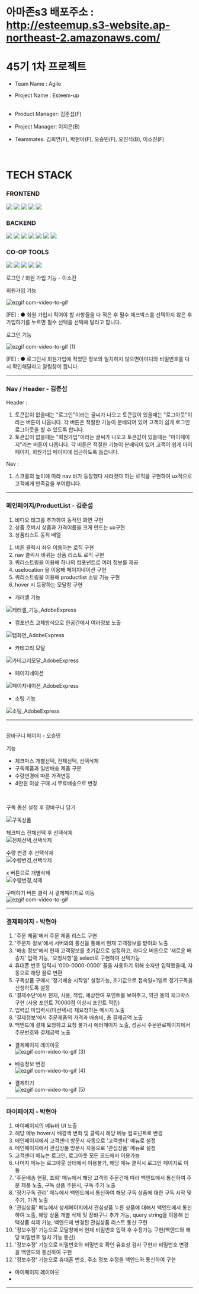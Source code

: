 # 아마존s3 배포주소 : http://esteemup.s3-website.ap-northeast-2.amazonaws.com/

# 45기 1차 프로젝트

- Team Name : Agile <br>
- Project Name : Esteem-up <br>  <br>

- Product Manager: 김준섭(F) <br>
- Project Manager: 이지은(B) <br>
- Teammates: 김희연(F), 박현아(F), 오승민(F), 오진석(B), 이소진(F) <br>

<br>


# TECH STACK

<div display=flex >

### FRONTEND <br>
<img src="https://img.shields.io/badge/html-E34F26?style=for-the-badge&logo=html5&logoColor=white">
<img src="https://img.shields.io/badge/css-1572B6?style=for-the-badge&logo=css3&logoColor=white">
<img src="https://img.shields.io/badge/react-61DAFB?style=for-the-badge&logo=react&logoColor=black">
<img src="https://img.shields.io/badge/javascript-F7DF1E?style=for-the-badge&logo=javascript&logoColor=black">
<img src="https://img.shields.io/badge/sass-CC6699?style=for-the-badge&logo=sass&logoColor=red"> 
 
### BACKEND <br>
<img src="https://img.shields.io/badge/node.js-339933?style=for-the-badge&logo=Node.js&logoColor=white">
<img src="https://img.shields.io/badge/javascript-F7DF1E?style=for-the-badge&logo=javascript&logoColor=black"> 
<img src="https://img.shields.io/badge/express-000000?style=for-the-badge&logo=express&logoColor=white">
<img src="https://img.shields.io/badge/mysql-4479A1?style=for-the-badge&logo=mysql&logoColor=white">
<img src="https://img.shields.io/badge/npm-CB3837?style=for-the-badge&logo=npm&logoColor=white">
<img src="https://img.shields.io/badge/TypeORM-262627?style=for-the-badge&logo=TypeORM&logoColor=white">
<img src="https://img.shields.io/badge/postman-FF4500?style=for-the-badge&logo=postman&logoColor=white">
 
### CO-OP TOOLS <br>
<img src="https://img.shields.io/badge/github-181717?style=for-the-badge&logo=github&logoColor=white">
<img src="https://img.shields.io/badge/git-F05032?style=for-the-badge&logo=git&logoColor=white">
<img src="https://img.shields.io/badge/Slack-4A154B?style=for-the-badge&logo=Slack&logoColor=white">
<img src="https://img.shields.io/badge/Trello-0052CC?style=for-the-badge&logo=Trello&logoColor=white">
<img src="https://img.shields.io/badge/Notion-000000?style=for-the-badge&logo=Notion&logoColor=white">
</div>


로그인 / 회원 가입 기능 - 이소진

회원가입 기능 

![ezgif com-video-to-gif](https://github.com/wecode-bootcamp-korea/45-1st-Agile-frontend/assets/73672946/0288aea6-ed83-4fc3-9787-72f958c103bc)

[FE] : ● 회원 가입시 적어야 할 사항들을 다 적은 후 필수 체크박스를 선택하지 않은 후 가입하기를 누르면 필수 선택을 선택해 달라고 합니다. 
       
로그인 기능

![ezgif com-video-to-gif (1)](https://github.com/wecode-bootcamp-korea/45-1st-Agile-frontend/assets/73672946/926b7263-26a6-41f2-a2d0-63b91b745a39)

[FE] : ● 로그인시 회원가입에 적었던 정보와 일치하지 않으면아이디와 비밀번호를 다시 확인해달라고 알림창이 뜹니다.
      

------------------------
### Nav / Header - 김준섭

Header :
1) 토큰값이 없을때는 "로그인"이라는 글씨가 나오고 토큰값이 있을때는 "로그아웃"이라는 버튼이 나옵니다. 각 버튼은 적절한 기능이 분배되어 있어 고객이 쉽게 로그인 로그아웃을 할 수 있도록 합니다.
2) 토큰값이 없을때는 "회원가입"이라는 글씨가 나오고 토큰값이 있을때는 "마이페이지"라는 버튼이 나옵니다. 각 버튼은 적절한 기능이 분배되어 있어 고객이 쉽게 마이페이지, 회원가입 페이지에 접근하도록 돕습니다.


Nav :
1) 스크롤의 높이에 따라 nav 바가 등장했다 사라졌다 하는 로직을 구현하여 ux적으로 고객에게 만족감을 부여합니다.

----------------------------------------------------------

### 메인페이지/ProductList - 김준섭
1) 비디오 태그를 추가하여 동적인 화면 구현
2) 상품 호버시 상품과 가격이름을 크게 만드는 ux구현
3) 상품리스트 동적 배열
  1. 버튼 클릭시 좌우 이동하는 로직 구현
  2. nav 클릭시 바뀌는 상품 리스트 로직 구현
  3. 쿼리스트링을 이용해 하나의 컴포넌트로 여러 정보를 제공
  4. uselocation 을 이용해 페이지네이션 구현
  5. 쿼리스트링을 이용해 productlist 소팅 기능 구현
  6. hover 시 등장하는 모달창 구현



* 캐러샐 기능
  
![캐러샐_기능_AdobeExpress](https://github.com/wecode-bootcamp-korea/45-1st-Agile-frontend/assets/127650045/b2235c9a-d6ef-4cbb-ae71-e36501a464eb)



* 컴포넌츠 교체방식으로 한공간에서 여러정보 노출
  
![탭화면_AdobeExpress](https://github.com/wecode-bootcamp-korea/45-1st-Agile-frontend/assets/127650045/37fb2875-932b-40a3-8392-b35780c444c4)



* 카테고리 모달

![카테고리모달_AdobeExpress](https://github.com/wecode-bootcamp-korea/45-1st-Agile-frontend/assets/127650045/48b84b48-7b41-4e78-91e2-3fa224554b2b)



* 페이지네이션

![페이지네이션_AdobeExpress](https://github.com/wecode-bootcamp-korea/45-1st-Agile-frontend/assets/127650045/a7b0bd9a-53e3-48e9-aaa6-204ba6dddffa)



* 소팅 기능

![소팅_AdobeExpress](https://github.com/wecode-bootcamp-korea/45-1st-Agile-frontend/assets/127650045/a0e3e7b1-8a40-444c-b9d7-cef0f02254a1)

---------------------------------------
<br>
장바구니 페이지 - 오승민
<br />

기능
- 체크박스 개별선택, 전체선택, 선택삭제
- 구독제품과 일반배송 제품 구분
- 수량변경에 따른 가격변동 
- 4만원 이상 구매 시 무료배송으로 변경
<br />

구독 옵션 설정 후 장바구니 담기 <br/>

![구독상품](https://github.com/wecode-bootcamp-korea/45-1st-Agile-frontend/assets/130316191/adf31377-bef4-46b5-b671-ed22149babb2)


체크박스 전체선택 후 선택삭제 <br/>
![전체선택,선택삭제](https://github.com/wecode-bootcamp-korea/45-1st-Agile-frontend/assets/130316191/64b6b8ae-f388-49b6-bfe9-1e0f5f28775b)

수량 변경 후 선택삭제 <br />
![수량변경,선택삭제](https://github.com/wecode-bootcamp-korea/45-1st-Agile-frontend/assets/130316191/11adcc2a-8a58-48fa-803f-649137025e37)

x 버튼으로 개별삭제 <br />
![수량변경,삭제](https://github.com/wecode-bootcamp-korea/45-1st-Agile-frontend/assets/130316191/7fe560cd-4b76-417c-93f5-489f02322427)


구매하기 버튼 클릭 시 결제페이지로 이동 <br />
![ezgif com-video-to-gif](https://github.com/wecode-bootcamp-korea/45-1st-Agile-frontend/assets/130316191/e4ad6ce5-ca73-4911-b676-5ecdb9bae118)

------------------------
### 결제페이지 - 박현아

1) '주문 제품'에서 주문 제품 리스트 구현
2) '주문자 정보'에서 서버와의 통신을 통해서 현재 고객정보를 받아와 노출
3) '배송 정보'에서 현재 고객정보를 초기값으로 설정하고, 라디오 버튼으로 '새로운 배송지' 입력 가능, '요청사항'을 select로 구현하여 선택가능
4) 휴대폰 번호 입력시 '000-0000-0000' 꼴을 사용하기 위해 숫자만 입력했을때, 자동으로 해당 꼴로 변환
5) 구독상품 구매시 '정기배송 시작일' 설정가능, 초기값으로 접속일+1일로 정기구독을 신청하도록 설정
6) '결제수단'에서 현재, 사용, 적립, 예상잔여 포인트를 보여주고, 약관 동의 체크박스 구현 (사용 포인트 70000점 이상시 포인트 적립)
7) 입력값 미입력시(미선택시) 재요청하는 메시지 노출
8) '결제정보'에서 주문제품의 가격과 배송비, 총 결제금액 노출
9) 백엔드에 결제 요청하고 요청 불가시 에러페이지 노출, 성공시 주문완료페이지에서 주문번호와 결제금액 노출

- 결제페이지 레이아웃 <br />
  ![ezgif com-video-to-gif (3)](https://github.com/wecode-bootcamp-korea/45-1st-Agile-frontend/assets/33508589/b2d182fa-9901-437c-8fed-3666ba2a109a)

- 배송정보 변경 <br />
![ezgif com-video-to-gif (4)](https://github.com/wecode-bootcamp-korea/45-1st-Agile-frontend/assets/33508589/2061ff24-1c94-4374-8c80-af14a8301873)

- 결제하기 <br />
![ezgif com-video-to-gif (5)](https://github.com/wecode-bootcamp-korea/45-1st-Agile-frontend/assets/33508589/4e690db5-df1c-44d5-9fd6-c6ad429fc952)


----------------------------------------------------------

### 마이페이지 - 박현아

1) 마이페이지의 메뉴바 UI 노출
2) 해당 메뉴 hover시 배경색 변화 및 클릭시 해당 메뉴 컴포넌트로 변경
3) 메인페이지에서 고객센터 방문시 자동으로 '고객센터' 메뉴로 설정
4) 메인페이지에서 관심상품 방문시 자동으로 '관심상품' 메뉴로 설정
5) 고객센터 메뉴는 로그인, 로그아웃 모든 모드에서 이용가능
6) 나머지 메뉴는 로그아웃 상태에서 이용불가, 해당 메뉴 클릭시 로그인 페이지로 이동
7) '주문배송 현황, 조회' 메뉴에서 해당 고객의 주문건에 따라 백엔드에서 통신하여 주문 제품 노출, 구독 상품 주문시, 구독 주기 노출
8) '정기구독 관리' 메뉴에서 백엔드에서 통신하여 해당 구독 상품에 대한 구독 시작 및 주기, 가격 노출
9) '관심상품' 메뉴에서 상세페이지에서 관심상품 누른 상품에 대해서 백엔드에서 통신하여 노출, 해당 상품 개별 삭제 및 장바구니 추가 가능, query string을 이용해 선택상품 삭제 가능, 백엔드에 변경된 관심상품 리스트 통신 구현
10) '정보수정' 기능으로 모달창에서 현재 비밀번호 입력 후 수정가능 구현(백엔드와 해당 비밀번호 일치 기능 통신)
11) '정보수정' 기능으로 비밀번호와 비밀번호 확인 유효성 검사 구현과 비밀번호 변경을 백엔드와 통신하여 구현
12) '정보수정' 기능으로 휴대폰 번호, 주소 정보 수정을 백엔드와 통신하여 구현

- 마이페이지 레이아웃
- 

----------------------------------------------------------
